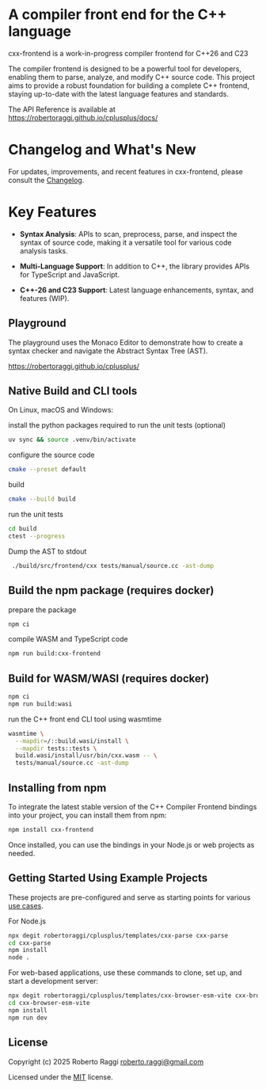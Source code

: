 # A compiler front end for the C++ language

cxx-frontend is a work-in-progress compiler frontend for C++26 and C23

The compiler frontend is designed to be a powerful tool for developers, enabling them to parse, analyze, and modify C++ source code. This project aims to provide a robust foundation for building a complete C++ frontend, staying
up-to-date with the latest language features and standards.

The API Reference is available at https://robertoraggi.github.io/cplusplus/docs/

# Changelog and What's New

For updates, improvements, and recent features in cxx-frontend, please consult the [Changelog](CHANGELOG.md).

# Key Features

- **Syntax Analysis**: APIs to scan, preprocess, parse, and inspect the syntax of source code, making it a versatile tool for various code analysis tasks.

- **Multi-Language Support**: In addition to C++, the library provides APIs for TypeScript and JavaScript.

- **C++-26 and C23 Support**: Latest language enhancements, syntax, and features (WIP).

## Playground

The playground uses the Monaco Editor to demonstrate how to create a syntax checker and navigate the Abstract Syntax Tree (AST).

https://robertoraggi.github.io/cplusplus/

## Native Build and CLI tools

On Linux, macOS and Windows:

install the python packages required to run the unit tests (optional)

```sh
uv sync && source .venv/bin/activate
```

configure the source code

```sh
cmake --preset default
```

build

```sh
cmake --build build
```

run the unit tests

```sh
cd build
ctest --progress
```

Dump the AST to stdout

```sh
 ./build/src/frontend/cxx tests/manual/source.cc -ast-dump
```

## Build the npm package (requires docker)

prepare the package

```sh
npm ci
```

compile WASM and TypeScript code

```sh
npm run build:cxx-frontend
```

## Build for WASM/WASI (requires docker)

```sh
npm ci
npm run build:wasi
```

run the C++ front end CLI tool using wasmtime

```sh
wasmtime \
  --mapdir=/::build.wasi/install \
  --mapdir tests::tests \
  build.wasi/install/usr/bin/cxx.wasm -- \
  tests/manual/source.cc -ast-dump
```

## Installing from npm

To integrate the latest stable version of the C++ Compiler Frontend bindings into your project, you can install them from npm:

```sh
npm install cxx-frontend
```

Once installed, you can use the bindings in your Node.js or web projects as needed.

## Getting Started Using Example Projects

These projects are pre-configured and serve as starting points for various [use cases](https://github.com/robertoraggi/cplusplus/tree/main/templates).

For Node.js

```sh
npx degit robertoraggi/cplusplus/templates/cxx-parse cxx-parse
cd cxx-parse
npm install
node .
```

For web-based applications, use these commands to clone, set up, and start a development server:

```sh
npx degit robertoraggi/cplusplus/templates/cxx-browser-esm-vite cxx-browser-esm-vite
cd cxx-browser-esm-vite
npm install
npm run dev
```

## License

Copyright (c) 2025 Roberto Raggi roberto.raggi@gmail.com

Licensed under the [MIT](LICENSE) license.
